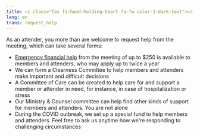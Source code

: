 ```yaml
---
title: <i class="fas fa-hand-holding-heart fa-fw color-1-dark-text"></i> Request help
lang: en
trans: request_help
---
```

As an attender, you more than are welcome to request help from the meeting, which can take several forms:
* [Emergency financial help](/new_attender/discretionary_fund) from the meeting of up to $250 is available to members and attenders, who may apply up to twice a year
* We can form a Clearness Committee to help members and attenders make important and difficult decisions
* A Committee of Care can be created to help care for and support a member or attender in need, for instance, in case of hospitalization or stress
* Our Ministry & Counsel committee can help find other kinds of support for members and attenders. You are not alone
* During the COVID outbreak, we set up a special fund to help members and attenders. Feel free to ask us anytime how we're responding to challenging circumstances

